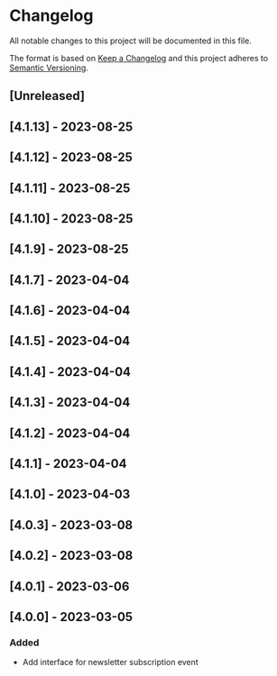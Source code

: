 # Changelog

All notable changes to this project will be documented in this file.

The format is based on [Keep a Changelog](http://keepachangelog.com/en/1.0.0/)
and this project adheres to [Semantic Versioning](http://semver.org/spec/v2.0.0.html).

## [Unreleased]

## [4.1.13] - 2023-08-25

## [4.1.12] - 2023-08-25

## [4.1.11] - 2023-08-25

## [4.1.10] - 2023-08-25

## [4.1.9] - 2023-08-25

## [4.1.7] - 2023-04-04

## [4.1.6] - 2023-04-04

## [4.1.5] - 2023-04-04

## [4.1.4] - 2023-04-04

## [4.1.3] - 2023-04-04

## [4.1.2] - 2023-04-04

## [4.1.1] - 2023-04-04

## [4.1.0] - 2023-04-03

## [4.0.3] - 2023-03-08

## [4.0.2] - 2023-03-08

## [4.0.1] - 2023-03-06

## [4.0.0] - 2023-03-05

### Added

- Add interface for newsletter subscription event
